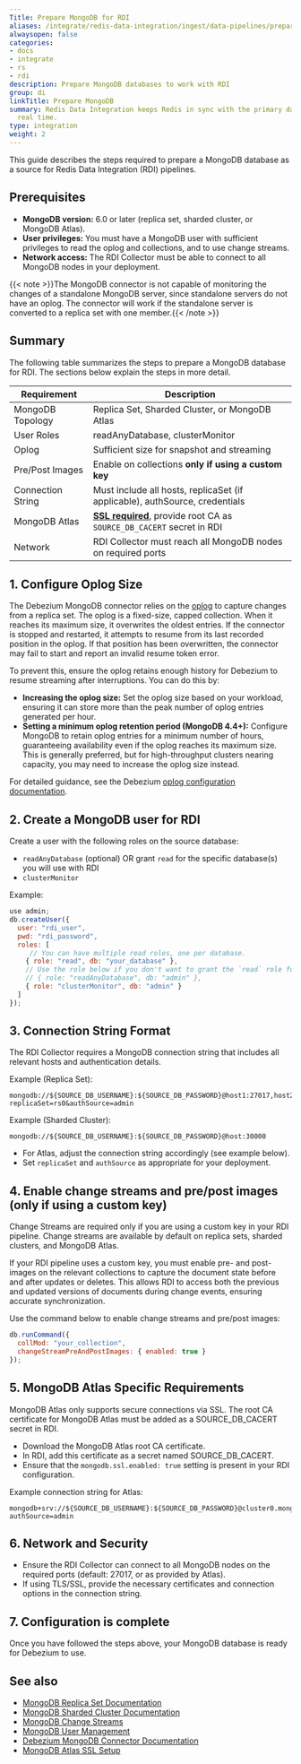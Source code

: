 ```yaml
---
Title: Prepare MongoDB for RDI
aliases: /integrate/redis-data-integration/ingest/data-pipelines/prepare-dbs/mongodb/
alwaysopen: false
categories:
- docs
- integrate
- rs
- rdi
description: Prepare MongoDB databases to work with RDI
group: di
linkTitle: Prepare MongoDB
summary: Redis Data Integration keeps Redis in sync with the primary database in near
  real time.
type: integration
weight: 2
---
```


This guide describes the steps required to prepare a MongoDB database as a source for Redis Data Integration (RDI) pipelines.

## Prerequisites
- **MongoDB version:** 6.0 or later (replica set, sharded cluster, or MongoDB Atlas).
- **User privileges:** You must have a MongoDB user with sufficient privileges to read the oplog and collections, and to use change streams.
- **Network access:** The RDI Collector must be able to connect to all MongoDB nodes in your deployment.

{{< note >}}The MongoDB connector is not capable of monitoring the changes of a standalone MongoDB server, since standalone servers do not have an oplog. The connector will work if the standalone server is converted to a replica set with one member.{{< /note >}}
## Summary

The following table summarizes the steps to prepare a MongoDB database for RDI. The sections below explain the steps in more detail.

| Requirement         | Description                                                                 |
|---------------------|-----------------------------------------------------------------------------|
| MongoDB Topology    | Replica Set, Sharded Cluster, or MongoDB Atlas                              |
| User Roles          | readAnyDatabase, clusterMonitor                                             |
| Oplog               | Sufficient size for snapshot and streaming                                  |
| Pre/Post Images     | Enable on collections **only if using a custom key**                        |
| Connection String   | Must include all hosts, replicaSet (if applicable), authSource, credentials |
| MongoDB Atlas       | **[SSL required](https://debezium.io/documentation/reference/stable/connectors/mongodb.html#mongodb-property-mongodb-ssl-enabled)**, provide root CA as `SOURCE_DB_CACERT` secret in RDI       |
| Network             | RDI Collector must reach all MongoDB nodes on required ports                |

## 1. Configure Oplog Size
The Debezium MongoDB connector relies on the [oplog](https://www.mongodb.com/docs/manual/core/replica-set-oplog/) to capture changes from a replica set. The oplog is a fixed-size, capped collection. When it reaches its maximum size, it overwrites the oldest entries. If the connector is stopped and restarted, it attempts to resume from its last recorded position in the oplog. If that position has been overwritten, the connector may fail to start and report an invalid resume token error.

To prevent this, ensure the oplog retains enough history for Debezium to resume streaming after interruptions. You can do this by:

- **Increasing the oplog size:** Set the oplog size based on your workload, ensuring it can store more than the peak number of oplog entries generated per hour.
- **Setting a minimum oplog retention period (MongoDB 4.4+):** Configure MongoDB to retain oplog entries for a minimum number of hours, guaranteeing availability even if the oplog reaches its maximum size. This is generally preferred, but for high-throughput clusters nearing capacity, you may need to increase the oplog size instead.

For detailed guidance, see the Debezium [oplog configuration documentation](https://debezium.io/documentation/reference/stable/connectors/mongodb.html#mongodb-optimal-oplog-config).

## 2. Create a MongoDB user for RDI

Create a user with the following roles on the source database:
- `readAnyDatabase` (optional) OR grant `read` for the specific database(s) you will use with RDI
- `clusterMonitor`

Example:
```javascript
use admin;
db.createUser({
  user: "rdi_user",
  pwd: "rdi_password",
  roles: [
     // You can have multiple read roles, one per database.
    { role: "read", db: "your_database" },
    // Use the role below if you don't want to grant the `read` role for each database.
    // { role: "readAnyDatabase", db: "admin" },
    { role: "clusterMonitor", db: "admin" }
  ]
});
```

## 3. Connection String Format
The RDI Collector requires a MongoDB connection string that includes all relevant hosts and authentication details.

Example (Replica Set):
```
mongodb://${SOURCE_DB_USERNAME}:${SOURCE_DB_PASSWORD}@host1:27017,host2:27017,host3:27017/?replicaSet=rs0&authSource=admin
```
Example (Sharded Cluster):
```
mongodb://${SOURCE_DB_USERNAME}:${SOURCE_DB_PASSWORD}@host:30000
```
- For Atlas, adjust the connection string accordingly (see example below).
- Set `replicaSet` and `authSource` as appropriate for your deployment.

## 4. Enable change streams and pre/post images (only if using a custom key)

Change Streams are required only if you are using a custom key in your RDI pipeline. Change streams are available by default on replica sets, sharded clusters, and MongoDB Atlas.

If your RDI pipeline uses a custom key, you must enable pre- and post-images on the relevant collections to capture the document state before and after updates or deletes. This allows RDI to access both the previous and updated versions of documents during change events, ensuring accurate synchronization.

Use the command below to enable change streams and pre/post images:

```javascript
db.runCommand({
  collMod: "your_collection",
  changeStreamPreAndPostImages: { enabled: true }
});
```

## 5. MongoDB Atlas Specific Requirements
MongoDB Atlas only supports secure connections via SSL.
The root CA certificate for MongoDB Atlas must be added as a SOURCE_DB_CACERT secret in RDI.

- Download the MongoDB Atlas root CA certificate.
- In RDI, add this certificate as a secret named SOURCE_DB_CACERT.
- Ensure that the `mongodb.ssl.enabled: true` setting is present in your RDI configuration.

Example connection string for Atlas:
```
mongodb+srv://${SOURCE_DB_USERNAME}:${SOURCE_DB_PASSWORD}@cluster0.mongodb.net/?authSource=admin
```

## 6. Network and Security
- Ensure the RDI Collector can connect to all MongoDB nodes on the required ports (default: 27017, or as provided by Atlas).
- If using TLS/SSL, provide the necessary certificates and connection options in the connection string.

## 7. Configuration is complete
Once you have followed the steps above, your MongoDB database is ready for Debezium to use.

## See also

- [MongoDB Replica Set Documentation](https://www.mongodb.com/docs/manual/replication/)
- [MongoDB Sharded Cluster Documentation](https://www.mongodb.com/docs/manual/sharding/)
- [MongoDB Change Streams](https://www.mongodb.com/docs/manual/changeStreams/)
- [MongoDB User Management](https://www.mongodb.com/docs/manual/core/security-users/)
- [Debezium MongoDB Connector Documentation](https://debezium.io/documentation/reference/stable/connectors/mongodb.html)
- [MongoDB Atlas SSL Setup](https://debezium.io/documentation/reference/stable/connectors/mongodb.html#mongodb-in-the-cloud)
